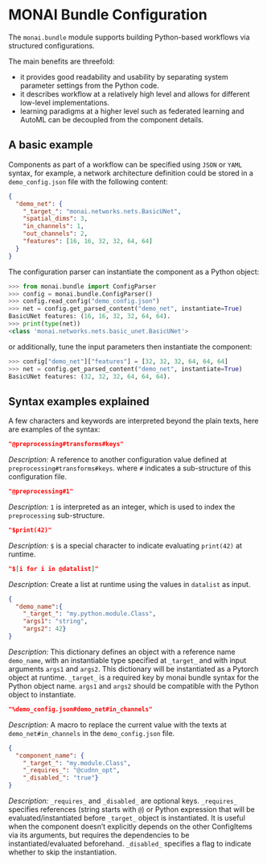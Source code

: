 # MONAI Bundle Configuration

The `monai.bundle` module supports building Python-based workflows via structured configurations.

The main benefits are threefold:

- it provides good readability and usability by separating system parameter settings from the Python code.
- it describes workflow at a relatively high level and allows for different low-level implementations.
- learning paradigms at a higher level such as federated learning and AutoML can be decoupled from the component details.

## A basic example

Components as part of a workflow can be specified using `JSON` or `YAML` syntax, for example, a network architecture
definition could be stored in a `demo_config.json` file with the following content:

```json
{
  "demo_net": {
    "_target_": "monai.networks.nets.BasicUNet",
    "spatial_dims": 3,
    "in_channels": 1,
    "out_channels": 2,
    "features": [16, 16, 32, 32, 64, 64]
  }
}
```

The configuration parser can instantiate the component as a Python object:

```py
>>> from monai.bundle import ConfigParser
>>> config = monai.bundle.ConfigParser()
>>> config.read_config("demo_config.json")
>>> net = config.get_parsed_content("demo_net", instantiate=True)
BasicUNet features: (16, 16, 32, 32, 64, 64).
>>> print(type(net))
<class 'monai.networks.nets.basic_unet.BasicUNet'>
```

or additionally, tune the input parameters then instantiate the component:

```py
>>> config["demo_net"]["features"] = [32, 32, 32, 64, 64, 64]
>>> net = config.get_parsed_content("demo_net", instantiate=True)
BasicUNet features: (32, 32, 32, 64, 64, 64).
```

## Syntax examples explained

A few characters and keywords are interpreted beyond the plain texts, here are examples of the syntax:

```json
"@preprocessing#transforms#keys"
```

_Description:_ A reference to another configuration value defined at `preprocessing#transforms#keys`.
where `#` indicates a sub-structure of this configuration file.

```json
"@preprocessing#1"
```

_Description:_ `1` is interpreted as an integer, which is used to index the `preprocessing` sub-structure.

```json
"$print(42)"
```

_Description:_ `$` is a special character to indicate evaluating `print(42)` at runtime.

```json
"$[i for i in @datalist]"
```

_Description:_ Create a list at runtime using the values in `datalist` as input.

```json
{
  "demo_name":{
    "_target_": "my.python.module.Class",
    "args1": "string",
    "args2": 42}
}
```

_Description:_ This dictionary defines an object with a reference name `demo_name`, with an instantiable type
specified at `_target_` and with input arguments `args1` and `args2`.
This dictionary will be instantiated as a Pytorch object at runtime.
`_target_` is a required key by monai bundle syntax for the Python object name.
`args1` and `args2` should be compatible with the Python object to instantiate.

```json
"%demo_config.json#demo_net#in_channels"
```

_Description:_ A macro to replace the current value with the texts at `demo_net#in_channels` in the
`demo_config.json` file.

```json
{
  "component_name": {
    "_target_": "my.module.Class",
    "_requires_": "@cudnn_opt",
    "_disabled_": "true"}
}
```

_Description:_ `_requires_` and `_disabled_` are optional keys.
`_requires_` specifies references (string starts with `@`) or
Python expression that will be evaluated/instantiated before `_target_` object is instantiated.
It is useful when the component doesn’t explicitly depends on the other ConfigItems via
its arguments, but requires the dependencies to be instantiated/evaluated beforehand.
`_disabled_` specifies a flag to indicate whether to skip the instantiation.
